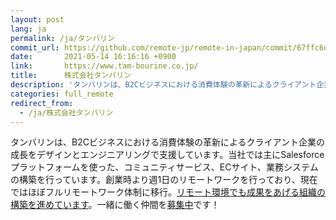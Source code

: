 ```yaml
---
layout: post
lang: ja
permalink: /ja/タンバリン
commit_url: https://github.com/remote-jp/remote-in-japan/commit/67ffc6d9757da7ad6f66e4ae3ad49d065fd00a07
date:       2021-05-14 16:16:16 +0900
link:       https://www.tam-bourine.co.jp/
title:      株式会社タンバリン
description: 'タンバリンは、B2Cビジネスにおける消費体験の革新によるクライアント企業の成長をデザインとエンジニアリングで支援しています。当社では主にSalesforceプラットフォームを使った、コミュニティサービス、ECサイト、業務システムの構築を行っています。創業時より週1日のリモートワークを行っており、現在ではほぼフルリモートワーク体制に移行。リモート環境でも成果をあげる組織の構築を進めています。一緒に働く仲間を募集中です！'
categories: full_remote
redirect_from:
  - /ja/株式会社タンバリン
---
```


<p>タンバリンは、B2Cビジネスにおける消費体験の革新によるクライアント企業の成長をデザインとエンジニアリングで支援しています。当社では主にSalesforceプラットフォームを使った、コミュニティサービス、ECサイト、業務システムの構築を行っています。創業時より週1日のリモートワークを行っており、現在ではほぼフルリモートワーク体制に移行。<a href="https://note.com/8120001123887/n/n1cee2e1be934">リモート環境でも成果をあげる組織の構築を進めています</a>。一緒に働く仲間を<a href="https://www.wantedly.com/companies/tambourineinc/projects">募集中</a>です！</p>
